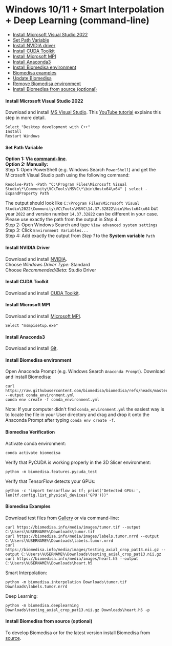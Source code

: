 # Windows 10/11 + Smart Interpolation + Deep Learning (command-line)

- [Install Microsoft Visual Studio 2022](#install-microsoft-visual-studio-2022)
- [Set Path Variable](#set-path-variable)
- [Install NVIDIA driver](#install-nvidia-driver)
- [Install CUDA Toolkit](#install-cuda-toolkit)
- [Install Microsoft MPI](#install-microsoft-mpi)
- [Install Anaconda3](#install-anaconda3)
- [Install Biomedisa environment](#install-biomedisa-environment)
- [Biomedisa examples](#biomedisa-examples)
- [Update Biomedisa](#update-biomedisa)
- [Remove Biomedisa environment](#remove-biomedisa-environment)
- [Install Biomedisa from source (optional)](#install-biomedisa-from-source-optional)

#### Install Microsoft Visual Studio 2022
Download and install [MS Visual Studio](https://visualstudio.microsoft.com/de/thank-you-downloading-visual-studio/?sku=Community&channel=Release&version=VS2022&source=VSLandingPage&passive=false&cid=2030). This [YouTube tutorial](https://www.youtube.com/watch?v=Ia4cMBDJXrI) explains this step in more detail.
```
Select "Desktop development with C++"
Install
Restart Windows
```

#### Set Path Variable
**Option 1: Via [command-line](https://github.com/biomedisa/biomedisa/blob/master/README/windows_path_powershell.md)**.  
**Option 2: Manually:**  
Step 1: Open PowerShell (e.g. Windows Search `PowerShell`) and get the Microsoft Visual Studio path using the following command:
```
Resolve-Path -Path "C:\Program Files\Microsoft Visual Studio\*\Community\VC\Tools\MSVC\*\bin\Hostx64\x64" | select -ExpandProperty Path
```
The output should look like `C:\Program Files\Microsoft Visual Studio\2022\Community\VC\Tools\MSVC\14.37.32822\bin\Hostx64\x64` but year `2022` and version number `14.37.32822` can be different in your case. Please use exactly the path from the output in *Step 4*.  
Step 2: Open Windows Search and type `View advanced system settings`  
Step 3: Click `Environment Variables...`  
Step 4: Add exactly the output from *Step 1* to the **System variable** `Path`

#### Install NVIDIA Driver
Download and install [NVIDIA](https://www.nvidia.com/Download/Find.aspx?lang=en-us).  
Choose *Windows Driver Type:* Standard  
Choose *Recommended/Beta:* Studio Driver

#### Install CUDA Toolkit
Download and install [CUDA Toolkit](https://developer.nvidia.com/cuda-downloads).

#### Install Microsoft MPI
Download and install [Microsoft MPI](https://www.microsoft.com/en-us/download/details.aspx?id=57467).
```
Select "msmpisetup.exe"
```

#### Install Anaconda3
Download and install [Git](https://github.com/git-for-windows/git/releases/download/v2.45.1.windows.1/Git-2.45.1-64-bit.exe).

#### Install Biomedisa environment
Open Anaconda Prompt (e.g. Windows Search `Anaconda Prompt`). Download and install Biomedisa:
```
curl https://raw.githubusercontent.com/biomedisa/biomedisa/refs/heads/master/conda_environment.yml --output conda_environment.yml
conda env create -f conda_environment.yml
```
Note: If your computer didn't find `conda_environment.yml` the easiest way is to locate the file in your User directory and drag and drop it onto the Anaconda Prompt after typing `conda env create -f`.

#### Biomedisa Verification
Activate conda environment:
```
conda activate biomedisa
```
Verify that PyCUDA is working properly in the 3D Slicer environment:
```
python -m biomedisa.features.pycuda_test
```
Verify that TensorFlow detects your GPUs:
```
python -c "import tensorflow as tf; print('Detected GPUs:', len(tf.config.list_physical_devices('GPU')))"
```

#### Biomedisa Examples
Download test files from [Gallery](https://biomedisa.info/gallery/) or via command-line:
```
curl https://biomedisa.info/media/images/tumor.tif --output C:\Users\%USERNAME%\Downloads\tumor.tif
curl https://biomedisa.info/media/images/labels.tumor.nrrd --output C:\Users\%USERNAME%\Downloads\labels.tumor.nrrd
curl https://biomedisa.info/media/images/testing_axial_crop_pat13.nii.gz --output C:\Users\%USERNAME%\Downloads\testing_axial_crop_pat13.nii.gz
curl https://biomedisa.info/media/images/heart.h5 --output C:\Users\%USERNAME%\Downloads\heart.h5
```
Smart Interpolation:
```
python -m biomedisa.interpolation Downloads\tumor.tif Downloads\labels.tumor.nrrd
```
Deep Learning:
```
python -m biomedisa.deeplearning Downloads\testing_axial_crop_pat13.nii.gz Downloads\heart.h5 -p
```

#### Install Biomedisa from source (optional)
To develop Biomedisa or for the latest version install Biomedisa from [source](https://github.com/biomedisa/biomedisa/blob/master/README/installation_from_source.md).

